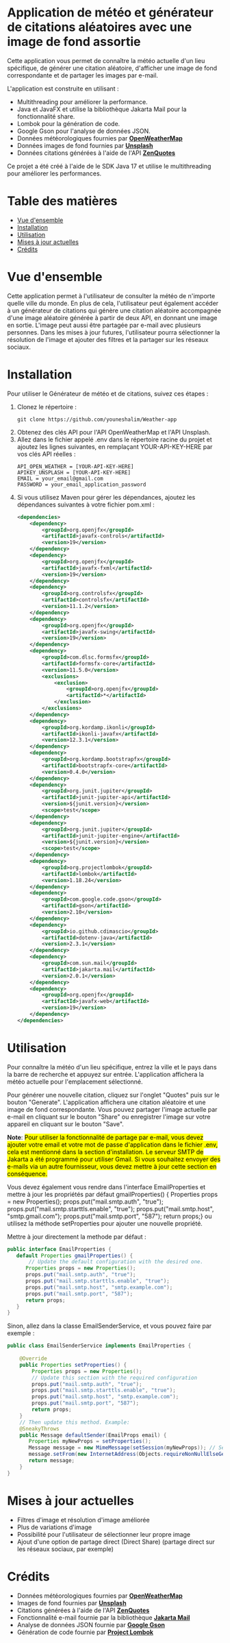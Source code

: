 # Application de météo et générateur de citations aléatoires avec une image de fond assortie

Cette application vous permet de connaître la météo actuelle d'un lieu spécifique, de générer une citation aléatoire,
d'afficher une image de fond correspondante et de partager les images par e-mail.

L'application est construite en utilisant :
- Multithreading pour améliorer la performance.
- Java et JavaFX et utilise la bibliothèque Jakarta Mail pour la fonctionnalité share.
- Lombok pour la génération de code.
- Google Gson pour l'analyse de données JSON.
- Données météorologiques fournies par [**OpenWeatherMap**](https://openweathermap.org)
- Données images de fond fournies par [**Unsplash**](https://unsplash.com)
- Données citations générées à l'aide de l'API [**ZenQuotes**](https://zenquotes.io)


Ce projet a été créé à l'aide de le SDK Java 17 et utilise le multithreading pour améliorer les performances.

# Table des matières
- [Vue d'ensemble](#Vue-d'ensemble)
- [Installation](#Installation)
- [Utilisation](#Utilisation)
- [Mises à jour actuelles](#Mises-à-jour-actuelles)
- [Crédits](#Crédits)


# Vue d'ensemble
Cette application permet à l'utilisateur de consulter la météo de n'importe quelle ville du monde. En plus de cela, l'utilisateur peut également accéder à un générateur de citations qui génère une citation aléatoire accompagnée d'une image aléatoire générée à partir de deux API, en donnant une image en sortie. L'image peut aussi être partagée par e-mail avec plusieurs personnes. Dans les mises à jour futures, l'utilisateur pourra sélectionner la résolution de l'image et ajouter des filtres et la partager sur les réseaux sociaux.
# Installation
Pour utiliser le Générateur de météo et de citations, suivez ces étapes :

1. Clonez le répertoire :
    ```
    git clone https://github.com/youneshalim/Weather-app
    ```
2. Obtenez des clés API pour l'API OpenWeatherMap et l'API Unsplash.
3. Allez dans le fichier appelé .env dans le répertoire racine du projet et ajoutez les lignes suivantes, en remplaçant YOUR-API-KEY-HERE par vos clés API réelles :
    ```
   API_OPEN_WEATHER = [YOUR-API-KEY-HERE]
   APIKEY_UNSPLASH = [YOUR-API-KEY-HERE]
   EMAIL = your_email@gmail.com
   PASSWORD = your_email_application_password
   ```
4. Si vous utilisez Maven pour gérer les dépendances, ajoutez les dépendances suivantes à votre fichier pom.xml :
    ```xml
   <dependencies>
        <dependency>
            <groupId>org.openjfx</groupId>
            <artifactId>javafx-controls</artifactId>
            <version>19</version>
        </dependency>
        <dependency>
            <groupId>org.openjfx</groupId>
            <artifactId>javafx-fxml</artifactId>
            <version>19</version>
        </dependency>
        <dependency>
            <groupId>org.controlsfx</groupId>
            <artifactId>controlsfx</artifactId>
            <version>11.1.2</version>
        </dependency>
        <dependency>
            <groupId>org.openjfx</groupId>
            <artifactId>javafx-swing</artifactId>
            <version>19</version>
        </dependency>
        <dependency>
            <groupId>com.dlsc.formsfx</groupId>
            <artifactId>formsfx-core</artifactId>
            <version>11.5.0</version>
            <exclusions>
                <exclusion>
                    <groupId>org.openjfx</groupId>
                    <artifactId>*</artifactId>
                </exclusion>
            </exclusions>
        </dependency>
        <dependency>
            <groupId>org.kordamp.ikonli</groupId>
            <artifactId>ikonli-javafx</artifactId>
            <version>12.3.1</version>
        </dependency>
        <dependency>
            <groupId>org.kordamp.bootstrapfx</groupId>
            <artifactId>bootstrapfx-core</artifactId>
            <version>0.4.0</version>
        </dependency>
        <dependency>
            <groupId>org.junit.jupiter</groupId>
            <artifactId>junit-jupiter-api</artifactId>
            <version>${junit.version}</version>
            <scope>test</scope>
        </dependency>
        <dependency>
            <groupId>org.junit.jupiter</groupId>
            <artifactId>junit-jupiter-engine</artifactId>
            <version>${junit.version}</version>
            <scope>test</scope>
        </dependency>
        <dependency>
            <groupId>org.projectlombok</groupId>
            <artifactId>lombok</artifactId>
            <version>1.18.24</version>
        </dependency>
        <dependency>
            <groupId>com.google.code.gson</groupId>
            <artifactId>gson</artifactId>
            <version>2.10</version>
        </dependency>
        <dependency>
            <groupId>io.github.cdimascio</groupId>
            <artifactId>dotenv-java</artifactId>
            <version>2.3.1</version>
        </dependency>
        <dependency>
            <groupId>com.sun.mail</groupId>
            <artifactId>jakarta.mail</artifactId>
            <version>2.0.1</version>
        </dependency>
        <dependency>
            <groupId>org.openjfx</groupId>
            <artifactId>javafx-web</artifactId>
            <version>19</version>
        </dependency>
    </dependencies>
   ```
# Utilisation
Pour connaître la météo d'un lieu spécifique, entrez la ville et le pays dans la barre de recherche et appuyez sur entrée. L'application affichera la météo actuelle pour l'emplacement sélectionné.

Pour générer une nouvelle citation, cliquez sur l'onglet "Quotes" puis sur le bouton "Generate". 
L'application affichera une citation aléatoire et une image de fond correspondante. Vous pouvez partager l'image actuelle par e-mail en cliquant sur le bouton "Share" ou enregistrer l'image sur votre appareil en cliquant sur le bouton "Save".


__Note__: <mark> Pour utiliser la fonctionnalité de partage par e-mail, vous devez ajouter votre email et votre mot de passe d'application dans le fichier .env, cela est mentionné dans la section d'installation. Le serveur SMTP de Jakarta a été programmé pour utiliser Gmail. Si vous souhaitez envoyer des e-mails via un autre fournisseur, vous devez mettre à jour cette section en conséquence.


Vous devez également vous rendre dans l'interface EmailProperties et mettre à jour les propriétés par défaut gmailProperties() { Properties props = new Properties(); props.put("mail.smtp.auth", "true"); props.put("mail.smtp.starttls.enable", "true"); props.put("mail.smtp.host", "smtp.gmail.com"); props.put("mail.smtp.port", "587"); return props;} ou utilisez la méthode setProperties pour ajouter une nouvelle propriété.

Mettre à jour directement la methode par défaut :
```java
public interface EmailProperties {
   default Properties gmailProperties() {
       // Update the default configuration with the desired one.
      Properties props = new Properties();
      props.put("mail.smtp.auth", "true");
      props.put("mail.smtp.starttls.enable", "true");
      props.put("mail.smtp.host", "smtp.example.com");
      props.put("mail.smtp.port", "587");
      return props;
   }
}
```
Sinon, allez dans la classe EmailSenderService, et vous pouvez faire par exemple : 
```java
public class EmailSenderService implements EmailProperties {
    
    @Override
    public Properties setProperties() {
        Properties props = new Properties();
        // Update this section with the required configuration
        props.put("mail.smtp.auth", "true");
        props.put("mail.smtp.starttls.enable", "true");
        props.put("mail.smtp.host", "smtp.example.com");
        props.put("mail.smtp.port", "587");
        return props;
    }
    // Then update this method. Example:
    @SneakyThrows
    public Message defaultSender(EmailProps email) {
       Properties myNewProps = setProperties(); 
       Message message = new MimeMessage(setSession(myNewProps)); // Set a new session with the new properties.  
       message.setFrom(new InternetAddress(Objects.requireNonNullElseGet(email, EmailProps::new).getEmail()));
       return message;
    }
}

```
# Mises à jour actuelles
- Filtres d'image et résolution d'image améliorée
- Plus de variations d'image
- Possibilité pour l'utilisateur de sélectionner leur propre image
- Ajout d'une option de partage direct (Direct Share) (partage direct sur les réseaux sociaux, par exemple)

# Crédits

- Données météorologiques fournies par [**OpenWeatherMap**](https://openweathermap.org)
- Images de fond fournies par [**Unsplash**](https://unsplash.com)
- Citations générées à l'aide de l'API [**ZenQuotes**](https://zenquotes.io)
- Fonctionnalité e-mail fournie par la bibliothèque [**Jakarta Mail**](https://commons.apache.org/proper/commons-email/)
- Analyse de données JSON fournie par [**Google Gson**](https://github.com/google/gson)
- Génération de code fournie par [**Project Lombok**](https://projectlombok.org)